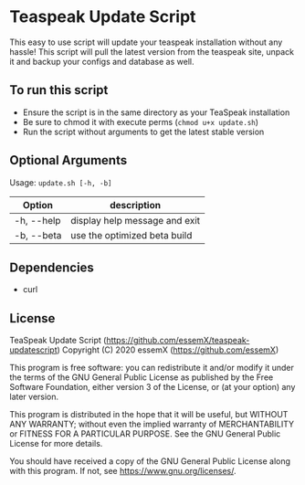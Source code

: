 # Teaspeak Update Script

This easy to use script will update your teaspeak installation without any hassle!
This script will pull the latest version from the teaspeak site, unpack it and backup your configs and database as well.


## To run this script

* Ensure the script is in the same directory as your TeaSpeak installation
* Be sure to chmod it with execute perms (`chmod u+x update.sh`)
* Run the script without arguments to get the latest stable version


## Optional Arguments

Usage: `update.sh [-h, -b]`

| Option        | description                                 |
| ------------- | ------------------------------------------- |
| -h, --help    | display help message and exit               |
| -b, --beta    | use the optimized beta build                |

## Dependencies

* curl


## License

TeaSpeak Update Script (https://github.com/essemX/teaspeak-updatescript)
Copyright (C) 2020 essemX (https://github.com/essemX)

This program is free software: you can redistribute it and/or modify it under the terms of the GNU General Public License as published by the Free Software Foundation, either version 3 of the License, or (at your option) any later version.

This program is distributed in the hope that it will be useful, but WITHOUT ANY WARRANTY; without even the implied warranty of MERCHANTABILITY or FITNESS FOR A PARTICULAR PURPOSE. See the GNU General Public License for more details.

You should have received a copy of the GNU General Public License along with this program. If not, see <https://www.gnu.org/licenses/>.
